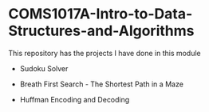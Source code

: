 # COMS1017A-Intro-to-Data-Structures-and-Algorithms

This repository has the projects I have done in this module

* Sudoku Solver

* Breath First Search - The Shortest Path in a Maze 

* Huffman Encoding and Decoding

